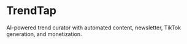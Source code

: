 # TrendTap

AI-powered trend curator with automated content, newsletter, TikTok generation, and monetization.
